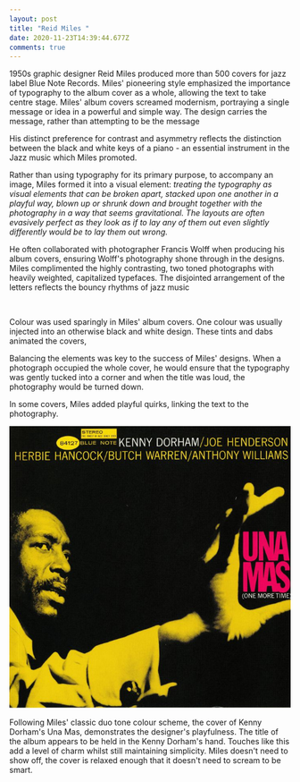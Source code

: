 ```yaml
---
layout: post
title: "Reid Miles "
date: 2020-11-23T14:39:44.677Z
comments: true
---
```

1950s graphic designer Reid Miles produced more than 500 covers for jazz label Blue Note Records. Miles' pioneering style emphasized the importance of typography to the album cover as a whole, allowing the text to take centre stage. Miles' album covers screamed modernism, portraying a single message or idea in a powerful and simple way. The design carries the message, rather than attempting to be the message

His distinct preference for contrast and asymmetry reflects the distinction between the black and white keys of a piano - an essential instrument in the Jazz music which Miles promoted. 



Rather than using typography for its primary purpose, to accompany an image, Miles formed it into a visual element: *treating the typography as visual elements that can be broken apart, stacked upon one another in a playful way, blown up or shrunk down and brought together with the photography in a way that seems gravitational. The layouts are often evasively perfect as they look as if to lay any of them out even slightly differently would be to lay them out wrong.*



He often collaborated with photographer Francis Wolff when producing his album covers, ensuring Wolff's photography shone through in the designs. Miles complimented the highly contrasting, two toned photographs with heavily weighted, capitalized typefaces. The disjointed arrangement of the letters reflects the bouncy rhythms of jazz music

![]()

Colour was used sparingly in Miles' album covers. One colour was usually injected into an otherwise black and white design. These tints and dabs animated the covers, 

Balancing the elements was key to the success of Miles' designs. When a photograph occupied the whole cover, he would ensure that the typography was gently tucked into a corner and when the title was loud, the photography would be turned down. 

In some covers, Miles added playful quirks, linking the text to the photography. 

![Una Mas (One More Time) by Kenny Dorham](../uploads/reid-miles.jpg "Una Mas (One More Time) by Kenny Dorham")

Following Miles' classic duo tone colour scheme, the cover of Kenny Dorham's Una Mas, demonstrates the designer's playfulness. The title of the album appears to be held in the Kenny Dorham's hand. Touches like this add a level of charm whilst still maintaining simplicity. Miles doesn't need to show off, the cover is relaxed enough that it doesn't need to scream to be smart.